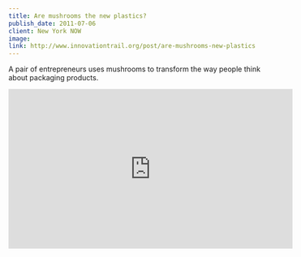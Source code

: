 ```yaml
---
title: Are mushrooms the new plastics?
publish_date: 2011-07-06
client: New York NOW
image:
link: http://www.innovationtrail.org/post/are-mushrooms-new-plastics
---
```


A pair of entrepreneurs uses mushrooms to transform the way people think about packaging products.

<iframe width="560" height="315" src="https://www.youtube.com/embed/MyLfT92nXDY" frameborder="0" allow="accelerometer; autoplay; encrypted-media; gyroscope; picture-in-picture" allowfullscreen></iframe>
